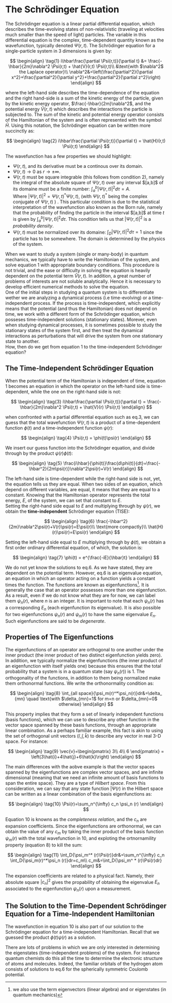 # The Schrödinger Equation

The Schrödinger equation is a linear partial differential equation, which describes the time-evolving states of non-relativistic (traveling at velocities
much smaller than the speed of light) particles. The variable in this differential equation is the complex, time-dependent
quantity known as the wavefunction, typically denoted $\Psi(r,t)$. The Schrödinger equation for a single-particle system in 3 dimensions is given by: 

$$
\begin{align}
\tag{1}
i\hbar\frac{\partial \Psi(r,t)}{\partial t} &= \frac{-\hbar}{2m}\nabla^2 \Psi(r,t) + \hat{V}(r,t) \Psi(r,t)\\
&\text{with $\nabla^2$ the Laplace operator}\\
\nabla^2&=\left(\frac{\partial^2}{\partial x^2}+\frac{\partial^2}{\partial y^2}+\frac{\partial^2}{\partial z^2}\right)
\end{align}
$$

where the left-hand side describes the time-dependence of the equation and the right hand-side is a sum of the kinetic energy of the particle,
given by the kinetic energy operator, $\frac{-\hbar}{2m}\nabla^2$, and the potential energy $\hat{V}(r,t)$ which describes the interactions the particle
is subjected to. The sum of the kinetic and potential energy operator consists of the Hamiltonian of the system and is often represented with
the symbol $\hat{H}$. Using this notation, the Schrödinger equation can be written more succinctly as:

$$
\begin{align}
\tag{2}
i\hbar\frac{\partial \Psi(r,t)}{\partial t} = \hat{H}(r,t) \Psi(r,t)
\end{align}
$$

The wavefunction has a few properties we should highlight:
 - $\Psi(r,t)$, and its derivative must be a continous over its domain.
 - $\Psi(r,t)\rightarrow 0$ as $r\rightarrow \pm\infty$.
 -  $\Psi(r,t)$ must be square integrable (this follows from condition 2), namely the integral of the absolute square of $\Psi(r,t)$ over any interval $\[a,b]\$ of its domaine must be a finite number: $\int_{a}^{b} |\Psi(r,t)|^2 d\tau = A$.  
   Where $|\Psi(r,t)|^2 = \Psi(r,t)^* \Psi(r,t)$, (with $\Psi(r,t)^*$ being the complex conjugate of $\Psi(r,t)$ ) . This particular condition is due to the statistical interpretation of the wavefunction
also known as the Born rule, namely that the probability of finding the particle in the interval $\[a,b]\$ at time $t$ is given by $\int_{a}^{b} |\Psi(r,t)|^2 d\tau$. This condition tells us that $|\Psi(r,t)|^2$ is a *probability density*.
- $\Psi(r,t)$ must be normalized over its domaine: $\int_{D} |\Psi(r,t)|^2 d\tau = 1$ since the particle has to be somewhere. The
domain is determined by the physics of the system.

When we want to study a system (single or many-body) in quantum mechanics, we typically have to write the Hamiltonian of the system, 
and solve equation 1 with appropriate boundary conditions. This procedure is not trivial, and the ease or difficulty in solving the equation is 
heavily dependent on the potential term $\hat{V}(r,t)$.
In addition, a great number of problems of interests are not soluble analytically. Hence it is necessary to develop efficient numerical methods
to solve the equation.  
One of the initial steps in studying a quantum system is to differentiate wether we are analyzing a dynamical process 
(i.e time-evolving) or a time-independent process. If the process is time-independent, which explicitly means that the potential (and thus the Hamiltonian)
does not depend on time, we work with a different form of the Schrödinger equation, which posseses time-independent solutions (stationary states). Morever, even when studying dynamical processes, 
it is sometimes possible to study the stationary states of the system first, and then treat the dynamical interactions as perturbations 
that will drive the system from one stationary state to another.  
How, then do we get from equation 1 to the time-independent Schrödinger equation?

## The Time-Independent Schrödinger Equation
When the potential term of the Hamiltonian is independent of time, equation 1 becomes an equation in which the operator on the left-hand side is 
time-dependent, while the one on the right-hand side is not:

$$
\begin{align}
\tag{3}
i\hbar\frac{\partial \Psi(r,t)}{\partial t} = \frac{-\hbar}{2m}\nabla^2 \Psi(r,t) + \hat{V}(r) \Psi(r,t)
\end{align}
$$

when confronted with a partial differential equation such as eq.3, we can guess that the total wavefunction $\Psi(r,t)$ is a product of 
a time-dependent function $\phi(t)$ and a time-independent function $\psi(r)$:

$$
\begin{align}
\tag{4}
\Psi(r,t) = \phi(t)\psi(r)
\end{align}
$$

We insert our guess function into the Schrödinger equation, and divide through by the product $\psi(r)\phi(t)$: 

$$
\begin{align}
\tag{5}
\frac{i\hbar}{\phi(t)}\frac{d\phi(t)}{dt}=\frac{-\hbar^2}{2m\psi(r)}\nabla^2\psi(r)+V(r)
\end{align}
$$

The left-hand side is time-dependent while the right-hand side is not, yet, the equation tells us they are equal. When two sides
of an equation, which depend on different variables, are equal, it means that they are equal to a constant. Knowing that the Hamiltonian operator
represents the total energy, $E$, of the system, we can set that constant to $E$.  
Setting the right-hand side equal to $E$ and multiplying through by $\psi(r)$, we obtain the **time-independent** Schrödinger equation (TISE):

$$
\begin{align}
\tag{6}
\frac{-\hbar^2}{2m}\nabla^2\psi(r)+V(r)\psi(r)=E\psi(r)\\
\text{more compactly}\\
\hat{H}(r)\psi(r)=E\psi(r)
\end{align}
$$

Setting the left-hand side equal to $E$ multiplying through by $\phi(t)$, we obtain a first order ordinary differential equation, of which, 
the solution is: 

$$
\begin{align}
\tag{7}
\phi(t) = e^{\frac{-iE}{\hbar}t}
\end{align}
$$

We do not yet know the solutions to eq.6. As we have stated, they are dependent on the potential term. However, eq.6 is an eigenvalue equation,
an equation in which an operator acting on a function yields a constant times the function. The functions are known as eigenfunctions[^1]. It is 
generally the case that an operator possesses more than one eigenfunction. As a result, even if we do not know what they are for now, we can
label them $\psi_n(r)$, where $n$ is an integer. It is important to note that each $\psi_n(r)$ has a corresponding $E_n$ (each eigenfunction its eigenvalue). It is also possible for two eigenfunctions $\psi_n(r)$ and $\psi_m(r)$ to have the same eigenvalue $E_n$. Such eigenfunctions are said to be *degenerate*. 

[^1]: we also use the term eigenvectors (linear algebra) and or eigenstates (in quantum mechanics)


## Properties of The Eigenfunctions
The eigenfunctions of an operator are orthogonal to one another under the inner product (the inner product of two distinct eigenfunction yields zero). In addition, we typically 
normalize the eigenfunctions (the inner product of an eigenfunction with itself yields one) because this ensures that the total probability that a system is in a quantum state (say $\psi_n(r)$) is $1$. The orthogonality of the functions, in addition to them being normalized make them orthonormal functions. We write the orthonormality condition as: 

$$
\begin{align}
\tag{8}
\int_{all space}{\psi_m(r)^*\psi_n(r)}dr&=\delta_ {mn} \quad
\text{with $\delta_{mn}=1$ for m=n or $\delta_{mn}=0$ otherwise}
\end{align}
$$

This property implies that they form a set of linearly independent functions (basis functions), which we can use to describe any other function in the vector space spanned by these basis functions, through an appropriate linear combination. As a perhaps familiar example, this fact is akin to using the set of orthogonal unit vectors $\left(\hat{i},\hat{j},\hat{k}\right)$ to describe any vector in real 3-D space. For instance:

$$
\begin{align}
\tag{9}
\vec{v}=\begin{pmatrix} 3\\ 
4\\ 
6 \end{pmatrix} = \left(3\hat{i}+4\hat{j}+6\hat{k}\right)
\end{align}
$$

The main differences with the aobve example is that the vector spaces spanned by the eigenfunctions are complex vector spaces, and are infinite dimensional (meaning that we need an infinite amount of basis functions to span the entire space). They are a type of *Hilbert space*. From this consideration, we can say that any state function $|\Psi(r)$ in the Hilbert space can be written as a linear combination of the basis eigenfunctions as:

$$
\begin{align}
\tag{10}
\Psi(r)=\sum_n^{\infty} c_n \psi_n (r)
\end{align}
$$

Equation 10 is knowns as the *completeness relation*, and the $c_n$ are expansion coefficients. Since the eigenfunctions are orthonormal, we can obtain the value of any $c_m$ by taking the inner product of the basis function $\psi_m(r)$ with the total wavefunction in 10, and exploting the ortnornamility property (equation 8) to kill the sum:

$$
\begin{align}
\tag{11}
\int_D{\psi_m^* (r)\Psi(r)}dr&=\sum_n^{\infty} c_n \int_D{\psi_m(r)^*\psi_n (r)}dr=c_m\\
c_m&=\int_D{\psi_m^ * (r)\Psi(r)dr}
\end{align}
$$

The expansion coefficients are related to a physical fact. Namely, their absolute square $|c_n|^2$ gives the propability of obtaining the eigenvalue $E_n$ associated to the eigenfunction $\psi_n(r)$ upon a measurement.

## The Solution to the Time-Dependent Schrödinger Equation for a Time-Independent Hamiltonian

The wavefunction in equation 10 is also part of our solution to the Schrödinger equation for a time-independent Hamiltonian. Recall that we guessed the product $\phi(t)\psi(r)$ as a solution.

There are lots of problems in which we are only interested in determining the eigenstates (time-independent problems) of the system. For instance
quantum chemists do this all the time to determine the electronic structure of atoms and molecules. Indeed, the familiar orbitals of the hydrogen atom consists of solutions 
to eq.6 for the spherically symmetric Coulomb potential.
